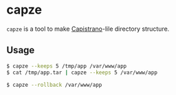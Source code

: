 capze
======

`capze` is a tool to make [Capistrano](http://capistranorb.com/)-lile directory structure.

## Usage

```bash
$ capze --keeps 5 /tmp/app /var/www/app
$ cat /tmp/app.tar | capze --keeps 5 /var/www/app

$ capze --rollback /var/www/app
```
